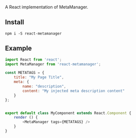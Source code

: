 A React implementation of MetaManager.

## Install

```
npm i -S react-metamanager
```

## Example

```js
import React from 'react';
import MetaManager from 'react-metamanager';

const METATAGS = {
    title: "My Page Title",
    meta: {
        name: "description",
        content: "My injected meta description content"
    }
};


export default class MyComponent extends React.Component {
    render () {
        <MetaManager tags={METATAGS} />
    }
}
```